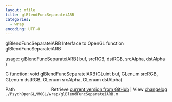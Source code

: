 ```yaml
---
layout: mfile
title: glBlendFuncSeparateiARB
categories:
  - wrap
encoding: UTF-8
---
```


glBlendFuncSeparateiARB  Interface to OpenGL function glBlendFuncSeparateiARB

usage:  glBlendFuncSeparateiARB( buf, srcRGB, dstRGB, srcAlpha, dstAlpha )

C function:  void glBlendFuncSeparateiARB(GLuint buf, GLenum srcRGB, GLenum dstRGB, GLenum srcAlpha, GLenum dstAlpha)


<div class="code_header" style="text-align:right;">
  <span style="float:left;">Path&nbsp;&nbsp;</span> <span class="counter">Retrieve <a href=
  "https://raw.github.com/Psychtoolbox-3/Psychtoolbox-3/beta/./PsychOpenGL/MOGL/wrap/glBlendFuncSeparateiARB.m">current version from GitHub</a> | View <a href=
  "https://github.com/Psychtoolbox-3/Psychtoolbox-3/commits/beta/./PsychOpenGL/MOGL/wrap/glBlendFuncSeparateiARB.m">changelog</a></span>
</div>
<div class="code">
  <code>./PsychOpenGL/MOGL/wrap/glBlendFuncSeparateiARB.m</code>
</div>
